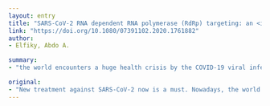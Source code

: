 ```yaml
---
layout: entry
title: "SARS-CoV-2 RNA dependent RNA polymerase (RdRp) targeting: an <i>in silico</i> perspective"
link: "https://doi.org/10.1080/07391102.2020.1761882"
author:
- Elfiky, Abdo A.

summary:
- "the world encounters a huge health crisis by the COVID-19 viral infection. Nucleotide inhibitors gave a lot of promising results in terms o... a must. SARS-CoV-2 is a viral infection that has a health crisis. Vaccine inhibitors give promising results. The world encounter a massive health crisis in the world. It's time for a new treatment against the COV-2 virus."

original:
- "New treatment against SARS-CoV-2 now is a must. Nowadays, the world encounters a huge health crisis by the COVID-19 viral infection. Nucleotide inhibitors gave a lot of promising results in terms o..."
---
```


